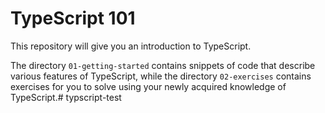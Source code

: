 # TypeScript 101

This repository will give you an introduction to TypeScript.

The directory `01-getting-started` contains snippets of code that describe various features of TypeScript, while the directory `02-exercises` contains exercises for you to solve using your newly acquired knowledge of TypeScript.#   t y p s c r i p t - t e s t  
 
